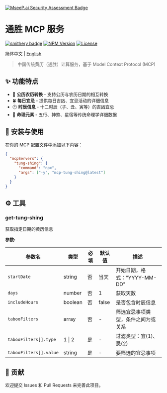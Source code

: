 [![MseeP.ai Security Assessment Badge](https://mseep.net/pr/baranwang-mcp-tung-shing-badge.png)](https://mseep.ai/app/baranwang-mcp-tung-shing)

# 通胜 MCP 服务

[![smithery badge](https://smithery.ai/badge/@baranwang/mcp-tung-shing)](https://smithery.ai/server/@baranwang/mcp-tung-shing)
[![NPM Version](https://img.shields.io/npm/v/mcp-tung-shing.svg)](https://www.npmjs.com/package/mcp-tung-shing)
[![License](https://img.shields.io/npm/l/mcp-tung-shing.svg)](https://github.com/baranwang/mcp-tung-shing/blob/main/LICENSE)

简体中文 | [English](./README.en.md)

> 中国传统黄历（通胜）计算服务，基于 Model Context Protocol (MCP)

## ✨ 功能特点

- 📅 **公历农历转换** - 支持公历与农历日期的相互转换
- 🍀 **每日宜忌** - 提供每日吉凶、宜忌活动的详细信息
- 🕐 **时辰信息** - 十二时辰（子、丑、寅等）的吉凶宜忌
- 🔮 **命理元素** - 五行、神煞、星宿等传统命理学详细数据

## 🚀 安装与使用

在你的 MCP 配置文件中添加以下内容：

```json
{
  "mcpServers": {
    "tung-shing": {
      "command": "npx",
      "args": ["-y", "mcp-tung-shing@latest"]
    }
  }
}
```

## ⚙️ 工具

### get-tung-shing

获取指定日期的黄历信息

**参数:**

| 参数名         | 类型             | 必填 | 默认值 | 描述                                  |
| -------------- | ---------------- | ---- | ------ | ------------------------------------- |
| `startDate`    | string           | 否   | 当天   | 开始日期，格式："YYYY-MM-DD"          |
| `days`         | number           | 否   | 1      | 获取天数                              |
| `includeHours` | boolean          | 否   | false  | 是否包含时辰信息                      |
| `tabooFilters` | array            | 否   | -      | 筛选宜忌事项类型，条件之间为或关系     |
| `tabooFilters[].type`   | 1 \| 2  | 是   | -      | 过滤类型：宜(1)、忌(2)                |
| `tabooFilters[].value`  | string  | 是   | -      | 要筛选的宜忌事项                      |

## 🤝 贡献

欢迎提交 Issues 和 Pull Requests 来完善此项目。
